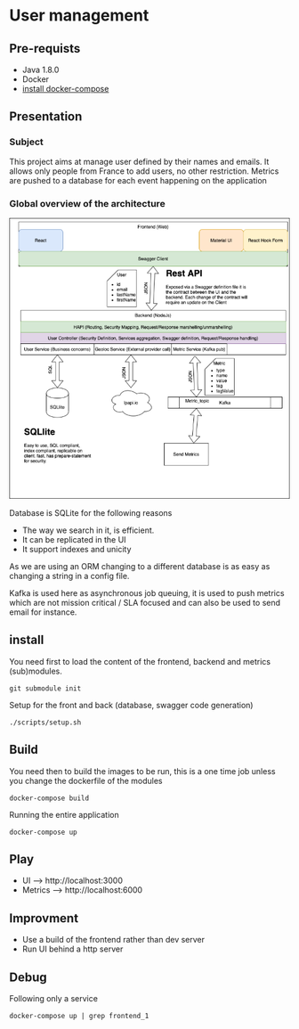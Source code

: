 # User management

## Pre-requists

- Java 1.8.0
- Docker
- [install docker-compose ](https://docs.docker.com/compose/install/)

## Presentation

### Subject

This project aims at manage user defined by their names and emails. It allows only people from France to add users, no other restriction. Metrics are pushed to a database for each event happening on the application

### Global overview of the architecture

![architecture](architecture.png)

Database is SQLite for the following reasons

- The way we search in it, is efficient.
- It can be replicated in the UI
- It support indexes and unicity

As we are using an ORM changing to a different database is as easy as changing a string in a config file.

Kafka is used here as asynchronous job queuing, it is used to push metrics which are not mission critical / SLA focused and can also be used to send email for instance.

## install

You need first to load the content of the frontend, backend and metrics (sub)modules.

```
git submodule init
```

Setup for the front and back (database, swagger code generation)

```
./scripts/setup.sh
```

## Build

You need then to build the images to be run, this is a one time job unless you change the dockerfile of the modules

```
docker-compose build
```

Running the entire application

```
docker-compose up
```

## Play

- UI --> http://localhost:3000
- Metrics --> http://localhost:6000

## Improvment

- Use a build of the frontend rather than dev server
- Run UI behind a http server

## Debug

Following only a service

```
docker-compose up | grep frontend_1
```
